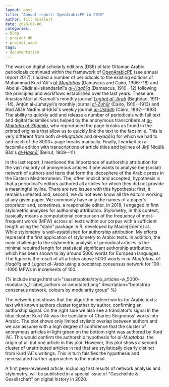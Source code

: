 ```yaml
---
layout: post
title: "Annual report: OpenArabicPE in 2019"
author: Till Grallert
date: 2020-01-08
categories:
- blog
- project_dh
- project_oape
tags:
- documentation
---
```


The work on digital scholarly editions (DSE) of late Ottoman Arabic periodicals continued within the framework of [OpenArabicPE](https://github.com/openarabicpe) (see annual report 2017). I added a number of periodicals to the existing editions of Muḥammad Kurd ʿAlī's [*al-Muqtabas*](https://github.com/tillgrallert/digital-muqtabas 'current state of the project') (Damascus and Cairo, 1906--18) and ʿAbd al-Qādir al-Iskandarānī's  [*al-Ḥaqāʾiq*](https://github.com/OpenArabicPE/digital-haqaiq 'current state of the project') (Damascus, 1910--12) following the principles and workflows established over the last years. These are: Anastās Mārī al-Karmalī's monthly journal [*Lughat al-ʿArab*](https://github.com/OpenArabicPE/journal_lughat-al-arab) (Baghdad, 1911--14), Anṭūn al-Jumayyil's monthly journal [*al-Zuhūr*](https://github.com/openarabicpe/journal_al-zuhur) (Cairo, 1910--1913) and Abd Allāh Nadīm al-Idrīsī's weekly journal [*al-Ustādh*](https://github.com/openarabicpe/journal_al-ustadh) (Cairo, 1892--1893). The ability to quickly add and release a number of periodicals with full text and digital facsimiles was helped by the anonymous transcribers at [*al-Maktaba al-Shāmila*](http://www.shamela.ws), who reproduced the page breaks as found in the printed originals that allow us to quickly link the text to the facsimile. This is very different from both *al-Muqtabas* and *al-Ḥaqāʾiq* for which we had to add each of the 8000+ page breaks manually. Finally, I worked on a facsimile edition with transcriptions of article titles and bylines of Jirjī Niqūlā Bāz's [*al-Ḥasnāʾ*](https://github.com/OpenArabicPE/journal_al-hasna) (Beirut, 1909--11).

<!-- advances in stylometry -->
In the last report, I mentioned the importance of authorship attribution for the vast majority of anonymous articles if one wants to analyse the (social) network of authors and texts that form the ideosphere of the Arabic press in the Eastern Mediterranean. The, often implicit and accepted, hypothesis is that a periodical's editors authored all articles for which they did not provide a meaningful byline. There are two issues with this hypothesis: first, it remains untested and, second, we do not even know all the editors working at any given paper. We commonly have only the names of a paper's proprietor and, sometimes, a responsible editor. In 2018, I engaged in first stylometric analyses for authorship attribution. Stylometry, in this context, basically means a computational comparison of the frequency of most-frequent words (MFW) across all texts within our corpus with a sufficient length using the "stylo" package in R, developed by Maciej Eder et al.. While stylometry is well-established for authorship attribution. My efforts represent the first application of stylometry to Arabic texts. In addition, the main challenge to the stylometric analysis of periodical articles is the minimal required length for statistical significant authorship attribution, which has been shown to lay around 5000 words for European languages. The figure is the result of all articles above 5000 words in *al-Muqtabas*, *al-Ḥaqāʾiq* and *Lughat al-ʿArab* using a bootstrap consensus network for 100--1000 MFWs in increments of 100.

<!-- ![Figure: bootstrap consensus network, colours by modularity group](/assets/plots/stylo_articles-w_5000-modularity_1-label_authors-ar-annotated.png) -->

{% include image.html url="/assets/plots/stylo_articles-w_5000-modularity_1-label_authors-ar-annotated.png" description="bootstrap consensus network, colours by modularity group" %}

The network plot shows that the algorithm indeed works for Arabic texts: text with known authors cluster together by author, confirming an authorship signal. On the right side we also see a translator's signal in the blue cluster: Kurd ʿAlī was the translator of Charles Seignobos' works into Arabic. The plot shows only limited stylistic overlap between authors and we can assume with a high degree of confidence that the cluster of anonymous articles in light green on the bottom right was authored by Kurd ʿAlī. This would confirm the authorship hypothesis for *al-Muqtabas*, the origin of all but one article in this plot. However, this plot shows a second cluster of unattributed articles in red that are stylistically clearly distinct from Kurd ʿAlī's writings. This in turn falsifies the hypothesis and necessitated further approaches to the material.

A first peer-reviewed article, including first results of network analysis and stylometry, will be published in a special issue of "Geschichte & Gesellschaft" on digital history in 2020.